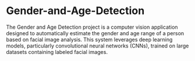 # Gender-and-Age-Detection
The Gender and Age Detection project is a computer vision application designed to automatically estimate the gender and age range of a person based on facial image analysis. This system leverages deep learning models, particularly convolutional neural networks (CNNs), trained on large datasets containing labeled facial images.
